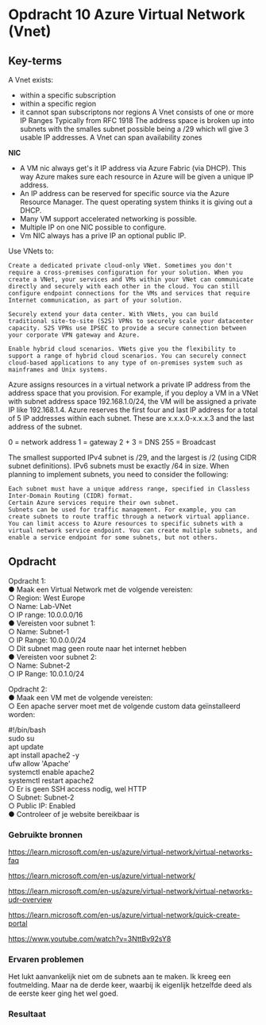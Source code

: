 # Opdracht 10 Azure Virtual Network (Vnet)


## Key-terms
A Vnet exists:
- within a specific subscription
- within a specific region
- it cannot span subscriptons nor regions
A Vnet consists of one or more IP Ranges
Typically from RFC 1918 
The address space is broken up into subnets with the smalles subnet possible being a /29 which wll give 3 usable IP addresses. 
A Vnet can span availability zones

**NIC**
- A VM nic always get's it IP address via Azure Fabric (via DHCP). This way Azure makes sure each resource in Azure will be given a unique IP address. 
- An IP address can be reserved for specific source via the Azure Resource Manager. The quest operating system thinks it is giving out a DHCP.
- Many VM support accelerated networking is possible. 
- Multiple IP on one NIC possible to configure.  
- Vm NIC always has a prive IP an optional public IP. 

 Use VNets to:

    Create a dedicated private cloud-only VNet. Sometimes you don't require a cross-premises configuration for your solution. When you create a VNet, your services and VMs within your VNet can communicate directly and securely with each other in the cloud. You can still configure endpoint connections for the VMs and services that require Internet communication, as part of your solution.

    Securely extend your data center. With VNets, you can build traditional site-to-site (S2S) VPNs to securely scale your datacenter capacity. S2S VPNs use IPSEC to provide a secure connection between your corporate VPN gateway and Azure.

    Enable hybrid cloud scenarios. VNets give you the flexibility to support a range of hybrid cloud scenarios. You can securely connect cloud-based applications to any type of on-premises system such as mainframes and Unix systems.
  Azure assigns resources in a virtual network a private IP address from the address space that you provision. For example, if you deploy a VM in a VNet with subnet address space 192.168.1.0/24, the VM will be assigned a private IP like 192.168.1.4. Azure reserves the first four and last IP address for a total of 5 IP addresses within each subnet. These are x.x.x.0-x.x.x.3 and the last address of the subnet.  

  0 = network address
  1 = gateway 
  2 + 3 = DNS
  255 = Broadcast  

  The smallest supported IPv4 subnet is /29, and the largest is /2 (using CIDR subnet definitions). IPv6 subnets must be exactly /64 in size. When planning to implement subnets, you need to consider the following:

    Each subnet must have a unique address range, specified in Classless Inter-Domain Routing (CIDR) format.
    Certain Azure services require their own subnet.
    Subnets can be used for traffic management. For example, you can create subnets to route traffic through a network virtual appliance.
    You can limit access to Azure resources to specific subnets with a virtual network service endpoint. You can create multiple subnets, and enable a service endpoint for some subnets, but not others.





## Opdracht

Opdracht 1:  
●	Maak een Virtual Network met de volgende vereisten:  
○	Region: West Europe  
○	Name: Lab-VNet  
○	IP range: 10.0.0.0/16  
●	Vereisten voor subnet 1:  
○	Name: Subnet-1  
○	IP Range: 10.0.0.0/24  
○	Dit subnet mag geen route naar het internet hebben  
●	Vereisten voor subnet 2:  
○	Name: Subnet-2   
○	IP Range: 10.0.1.0/24  

Opdracht 2:  
●	Maak een VM met de volgende vereisten:  
○	Een apache server moet met de volgende custom data geïnstalleerd worden:  

#!/bin/bash  
sudo su  
apt update  
apt install apache2 -y  
ufw allow 'Apache'  
systemctl enable apache2  
systemctl restart apache2  
○	Er is geen SSH access nodig, wel HTTP  
○	Subnet: Subnet-2  
○	Public IP: Enabled  
●	Controleer of je website bereikbaar is


### Gebruikte bronnen
https://learn.microsoft.com/en-us/azure/virtual-network/virtual-networks-faq  

https://learn.microsoft.com/en-us/azure/virtual-network/    

https://learn.microsoft.com/en-us/azure/virtual-network/virtual-networks-udr-overview

https://learn.microsoft.com/en-us/azure/virtual-network/quick-create-portal    



https://www.youtube.com/watch?v=3NttBv92sY8



### Ervaren problemen  

Het lukt aanvankelijk niet om de subnets aan te maken. Ik kreeg een foutmelding. Maar na de derde keer, waarbij ik eigenlijk hetzelfde deed als de eerste keer ging het wel goed. 


### Resultaat
